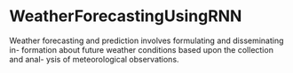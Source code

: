# WeatherForecastingUsingRNN
Weather forecasting and prediction involves formulating and disseminating in- formation about future weather conditions based upon the collection and anal- ysis of meteorological observations.
